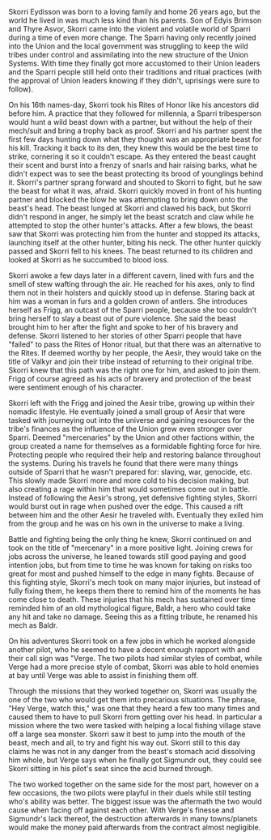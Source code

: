 Skorri Eydisson was born to a loving family and home 26 years ago, but the world he lived in was much less kind than his parents. Son of Edyis Brimson and Thyre Asvor, Skorri came into the violent and volatile world of Sparri during a time of even more change. The Sparri having only recently joined into the Union and the local government was struggling to keep the wild tribes under control and assimilating into the new structure of the Union Systems. With time they finally got more accustomed to their Union leaders and the Sparri people still held onto their traditions and ritual practices (with the approval of Union leaders knowing if they didn't, uprisings were sure to follow).

On his 16th names-day, Skorri took his Rites of Honor like his ancestors did before him. A practice that they followed for millennia, a Sparri tribesperson would hunt a wild beast down with a partner, but without the help of their mech/suit and bring a trophy back as proof. Skorri and his partner spent the first few days hunting down what they thought was an appropriate beast for his kill. Tracking it back to its den, they knew this would be the best time to strike, cornering it so it couldn't escape. As they entered the beast caught their scent and burst into a frenzy of snarls and hair raising barks, what he didn't expect was to see the beast protecting its brood of younglings behind it. Skorri's partner sprang forward and shouted to Skorri to fight, but he saw the beast for what it was, afraid. Skorri quickly moved in front of his hunting partner and blocked the blow he was attempting to bring down onto the beast's head. The beast lunged at Skorri and clawed his back, but Skorri didn't respond in anger, he simply let the beast scratch and claw while he attempted to stop the other hunter's attacks. After a few blows, the beast saw that Skorri was protecting him from the hunter and stopped its attacks, launching itself at the other hunter, biting his neck. The other hunter quickly passed and Skorri fell to his knees. The beast returned to its children and looked at Skorri as he succumbed to blood loss.

Skorri awoke a few days later in a different cavern, lined with furs and the smell of stew wafting through the air. He reached for his axes, only to find them not in their holsters and quickly stood up in defense. Staring back at him was a woman in furs and a golden crown of antlers. She introduces herself as Frigg, an outcast of the Sparri people, because she too couldn't bring herself to slay a beast out of pure violence. She said the beast brought him to her after the fight and spoke to her of his bravery and defense. Skorri listened to her stories of other Sparri people that have "failed" to pass the Rites of Honor ritual, but that there was an alternative to the Rites. If deemed worthy by her people, the Aesir, they would take on the title of Valkyr and join their tribe instead of returning to their original tribe. Skorri knew that this path was the right one for him, and asked to join them. Frigg of course agreed as his acts of bravery and protection of the beast were sentiment enough of his character.

Skorri left with the Frigg and joined the Aesir tribe, growing up within their nomadic lifestyle. He eventually joined a small group of Aesir that were tasked with journeying out into the universe and gaining resources for the tribe's finances as the influence of the Union grew even stronger over Sparri. Deemed "mercenaries" by the Union and other factions within, the group created a name for themselves as a formidable fighting force for hire. Protecting people who required their help and restoring balance throughout the systems. During his travels he found that there were many things outside of Sparri that he wasn't prepared for: slaving, war, genocide, etc. This slowly made Skorri more and more cold to his decision making, but also creating a rage within him that would sometimes come out in battle. Instead of following the Aesir's strong, yet defensive fighting styles, Skorri would burst out in rage when pushed over the edge. This caused a rift between him and the other Aesir he traveled with. Eventually they exiled him from the group and he was on his own in the universe to make a living.

Battle and fighting being the only thing he knew, Skorri continued on and took on the title of "mercenary" in a more positive light. Joining crews for jobs across the universe, he leaned towards still good paying and good intention jobs, but from time to time he was known for taking on risks too great for most and pushed himself to the edge in many fights. Because of this fighting style, Skorri's mech took on many major injuries, but instead of fully fixing them, he keeps them there to remind him of the moments he has come close to death. These injuries that his mech has sustained over time reminded him of an old mythological figure, Baldr, a hero who could take any hit and take no damage. Seeing this as a fitting tribute, he renamed his mech as Baldr.

On his adventures Skorri took on a few jobs in which he worked alongside another pilot, who he seemed to have a decent enough rapport with and their call sign was "Verge. The two pilots had similar styles of combat, while Verge had a more precise style of combat, Skorri was able to hold enemies at bay until Verge was able to assist in finishing them off.
 
Through the missions that they worked together on, Skorri was usually the one of the two who would get them into precarious situations. The phrase, "Hey Verge, watch this," was one that they heard a few too many times and caused them to have to pull Skorri from getting over his head. In particular a mission where the two were tasked with helping a local fishing village stave off a large sea monster. Skorri saw it best to jump into the mouth of the beast, mech and all, to try and fight his way out. Skorri still to this day claims he was not in any danger from the beast's stomach acid dissolving him whole, but Verge says when he finally got Sigmundr out, they could see Skorri sitting in his pilot's seat since the acid burned through.

The two worked together on the same side for the most part, however on a few occasions, the two pilots were playful in their duels while still testing who's ability was better. The biggest issue was the aftermath the two would cause when facing off against each other. With Verge's finesse and Sigmundr's lack thereof, the destruction afterwards in many towns/planets would make the money paid afterwards from the contract almost negligible.

